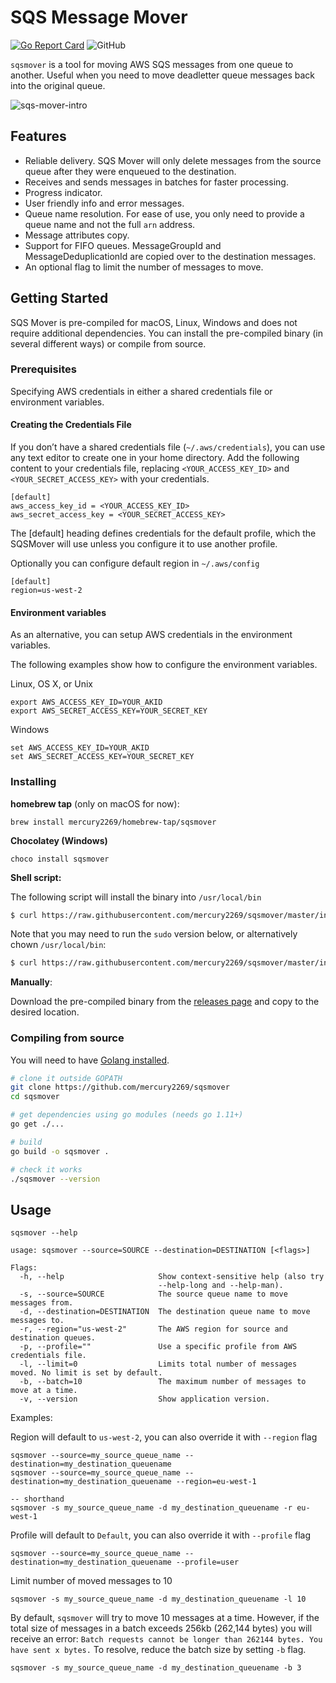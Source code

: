# SQS Message Mover
[![Go Report Card](https://goreportcard.com/badge/github.com/mercury2269/sqsmover)](https://goreportcard.com/report/github.com/mercury2269/sqsmover) ![GitHub](https://img.shields.io/github/license/mercury2269/sqsmover)

`sqsmover` is a tool for moving AWS SQS messages from one queue to another. Useful when you need to move deadletter queue messages back into the original queue.

![sqs-mover-intro](https://user-images.githubusercontent.com/159128/75104229-721d7580-55bb-11ea-9b06-437353a174c0.gif)


## Features

* Reliable delivery. SQS Mover will only delete messages from the source queue after they were enqueued to the destination.
* Receives and sends messages in batches for faster processing.
* Progress indicator.
* User friendly info and error messages.
* Queue name resolution. For ease of use, you only need to provide a queue name and not the full `arn` address.
* Message attributes copy.
* Support for FIFO queues. MessageGroupId and MessageDeduplicationId are copied over to the destination messages.
* An optional flag to limit the number of messages to move.

## Getting Started

SQS Mover is pre-compiled for macOS, Linux, Windows and does not require additional dependencies. You can install
the pre-compiled binary (in several different ways) or compile from source.

### Prerequisites

Specifying AWS credentials in either a shared credentials file or environment variables. 

#### Creating the Credentials File

If you don’t have a shared credentials file (`~/.aws/credentials`), you can use any text editor to create one in your home directory. Add the following content to your credentials file, replacing `<YOUR_ACCESS_KEY_ID>` and `<YOUR_SECRET_ACCESS_KEY>` with your credentials.

```
[default]
aws_access_key_id = <YOUR_ACCESS_KEY_ID>
aws_secret_access_key = <YOUR_SECRET_ACCESS_KEY>
```

The [default] heading defines credentials for the default profile, which the SQSMover will use unless you configure it to use another profile. 

Optionally you can configure default region in `~/.aws/config`
```
[default]
region=us-west-2
```

#### Environment variables

As an alternative, you can setup AWS credentials in the environment variables.

The following examples show how to configure the environment variables.

Linux, OS X, or Unix

```
export AWS_ACCESS_KEY_ID=YOUR_AKID
export AWS_SECRET_ACCESS_KEY=YOUR_SECRET_KEY
```
Windows

```
set AWS_ACCESS_KEY_ID=YOUR_AKID
set AWS_SECRET_ACCESS_KEY=YOUR_SECRET_KEY
```

### Installing

**homebrew tap** (only on macOS for now):
```
brew install mercury2269/homebrew-tap/sqsmover
```

**Chocolatey (Windows)**
```
choco install sqsmover
```

**Shell script:**

The following script will install the binary into `/usr/local/bin`

```sh
$ curl https://raw.githubusercontent.com/mercury2269/sqsmover/master/install.sh | sh
```

Note that you may need to run the `sudo` version below, or alternatively chown `/usr/local/bin`:
```sh
$ curl https://raw.githubusercontent.com/mercury2269/sqsmover/master/install.sh | sudo sh
```

**Manually**:

Download the pre-compiled binary from the [releases page](https://github.com/mercury2269/sqsmover/releases) and
copy to the desired location.

### Compiling from source

You will need to have [Golang installed](https://golang.org/doc/install).

```sh
# clone it outside GOPATH
git clone https://github.com/mercury2269/sqsmover
cd sqsmover

# get dependencies using go modules (needs go 1.11+)
go get ./...

# build
go build -o sqsmover .

# check it works
./sqsmover --version
```


## Usage

```
sqsmover --help

usage: sqsmover --source=SOURCE --destination=DESTINATION [<flags>]

Flags:
  -h, --help                     Show context-sensitive help (also try
                                 --help-long and --help-man).
  -s, --source=SOURCE            The source queue name to move messages from.
  -d, --destination=DESTINATION  The destination queue name to move messages to.
  -r, --region="us-west-2"       The AWS region for source and destination queues.
  -p, --profile=""               Use a specific profile from AWS credentials file.
  -l, --limit=0                  Limits total number of messages moved. No limit is set by default.
  -b, --batch=10                 The maximum number of messages to move at a time.
  -v, --version                  Show application version.
```

Examples:

Region will default to `us-west-2`, you can also override it with `--region` flag

```
sqsmover --source=my_source_queue_name --destination=my_destination_queuename
sqsmover --source=my_source_queue_name --destination=my_destination_queuename --region=eu-west-1

-- shorthand
sqsmover -s my_source_queue_name -d my_destination_queuename -r eu-west-1
```

Profile will default to `Default`, you can also override it with `--profile` flag

```
sqsmover --source=my_source_queue_name --destination=my_destination_queuename --profile=user
```

Limit number of moved messages to 10
```
sqsmover -s my_source_queue_name -d my_destination_queuename -l 10
```

By default, `sqsmover` will try to move 10 messages at a time. However, if the total size of messages
in a batch exceeds 256kb (262,144 bytes) you will receive an error: `Batch requests cannot be longer than 262144 bytes. You have sent x bytes.`
To resolve, reduce the batch size by setting `-b` flag.
```
sqsmover -s my_source_queue_name -d my_destination_queuename -b 3
```
